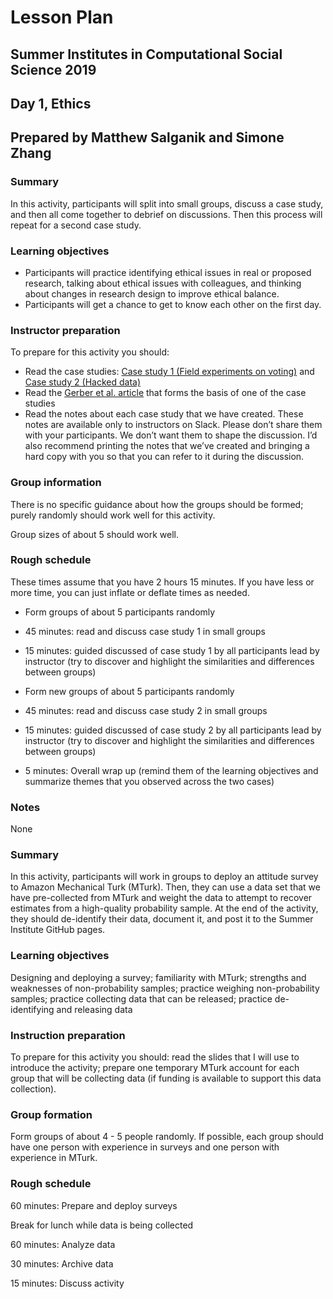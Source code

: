 # Lesson Plan
## Summer Institutes in Computational Social Science 2019
## Day 1, Ethics
## Prepared by Matthew Salganik and Simone Zhang

### Summary

In this activity, participants will split into small groups, discuss a case study, and then all come together to debrief on discussions.  Then this process will repeat for a second case study.

### Learning objectives

- Participants will practice identifying ethical issues in real or proposed research, talking about ethical issues with colleagues, and thinking about changes in research design to improve ethical balance.  
- Participants will get a chance to get to know each other on the first day.

### Instructor preparation

To prepare for this activity you should:
- Read the case studies: [Case study 1 (Field experiments on voting)](https://github.com/compsocialscience/summer-institute/blob/master/2019/materials/day1-intro-ethics/activity/ethics_case_study.pdf) and [Case study 2 (Hacked data)](https://bdes.datasociety.net/wp-content/uploads/2016/10/Patreon-Case-Study.pdf)
- Read the [Gerber et al. article](https://isps.yale.edu/sites/default/files/publication/2012/12/ISPS08-001.pdf) that forms the basis of one of the case studies
- Read the notes about each case study that we have created.  These notes are available only to instructors on Slack.  Please don’t share them with your participants.  We don’t want them to shape the discussion.  I’d also recommend printing the notes that we’ve created and bringing a hard copy with you so that you can refer to it during the discussion.

### Group information

There is no specific guidance about how the groups should be formed; purely randomly should work well for this activity.

Group sizes of about 5 should work well.

### Rough schedule

These times assume that you have 2 hours 15 minutes.  If you have less or more time, you can just inflate or deflate times as needed.

- Form groups of about 5 participants randomly

- 45 minutes: read and discuss case study 1 in small groups

- 15 minutes: guided discussed of case study 1 by all participants lead by instructor (try to discover and highlight the similarities and differences between groups)

- Form new groups of about 5 participants randomly

- 45 minutes: read and discuss case study 2 in small groups

- 15 minutes: guided discussed of case study 2 by all participants lead by instructor (try to discover and highlight the similarities and differences between groups)

- 5 minutes: Overall wrap up (remind them of the learning objectives and summarize themes that you observed across the two cases)

### Notes

None


### Summary

In this activity, participants will work in groups to deploy an attitude survey to Amazon Mechanical Turk (MTurk).  Then, they can use a data set that we have pre-collected from MTurk and weight the data to attempt to recover estimates from a high-quality probability sample.  At the end of the activity, they should de-identify their data, document it, and post it to the Summer Institute GitHub pages.

### Learning objectives

Designing and deploying a survey; familiarity with MTurk; strengths and weaknesses of non-probability samples; practice weighing non-probability samples; practice collecting data that can be released; practice de-identifying and releasing data

### Instruction preparation

To prepare for this activity you should: read the slides that I will use to introduce the activity; prepare one temporary MTurk account for each group that will be collecting data (if funding is available to support this data collection).

### Group formation

Form groups of about 4 - 5 people randomly.  If possible, each group should have one person with experience in surveys and one person with experience in MTurk.

### Rough schedule

60 minutes: Prepare and deploy surveys

Break for lunch while data is being collected

60 minutes: Analyze data

30 minutes: Archive data

15 minutes: Discuss activity
